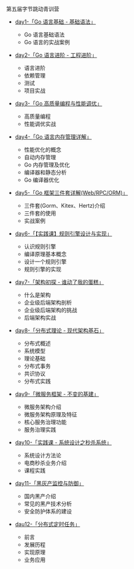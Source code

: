 第五届字节跳动青训营
- [day1-「Go 语言基础 - 基础语法」](./note/day1.md)
    - Go 语言基础语法
    - Go 语言的实战案例

- [day2-「Go 语言进阶 - 工程进阶」](./note/day2.md)
    - 语言进阶
    - 依赖管理
    - 测试
    - 项目实战

- [day3-「Go 高质量编程与性能调优」](./note/day3.md)
    - 高质量编程
    - 性能调优实战

- [day4-「Go 语言内存管理详解」](./note/day4.md)
    - 性能优化的概念
    - 自动内存管理
    - Go 内存管理及优化
    - 编译器和静态分析
    - Go 编译器优化

- [day5-「Go 框架三件套详解(Web/RPC/ORM)」](./note/day5.md)
    - 三件套(Gorm、Kitex、Hertz)介绍
    - 三件套的使用
    - 实战案例

- [day6-「【实践课】规则引擎设计与实现」](./note/day6.md)
    - 认识规则引擎
    - 编译原理基本概念
    - 设计一个规则引擎
    - 规则引擎的实现

- [day7-「架构初探 - 谁动了我的蛋糕」](./note/day7.md)
    - 什么是架构
    - 企业级后端架构剖析
    - 企业级后端架构的挑战
    - 后端架构实战

- [day8-「分布式理论 - 现代架构基石」](./note/day8.md)
    - 分布式概述
    - 系统模型
    - 理论基础
    - 分布式事务
    - 共识协议
    - 分布式实践

- [day9-「微服务框架 - 不变的基建」](./note/day9.md)
    - 微服务架构介绍
    - 微服务架构原理及特征
    - 核心服务治理功能
    - 服务治理实践

- [day10-「实践课 - 系统设计之秒杀系统」](./note/day10.md)
    - 系统设计方法论
    - 电商秒杀业务介绍
    - 课程实践

- [day11-「黑灰产监控与防御」](./note/day11.md)
    - 国内黑产介绍
    - 常见的黑产技术分析
    - 安全防护体系的建设

- [dau12-「分布式定时任务」](./note/day12.md)
    - 前言
    - 发展历程
    - 实现原理
    - 业务应用

